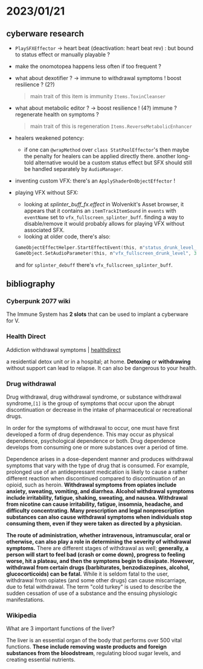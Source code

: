 # 2023/01/21

## cyberware research

- `PlaySFXEffector` -> heart beat (deactivation: heart beat rev) : but bound to status effect or manually playable ?
- make the onomotopea happens less often if too frequent ?
- what about dexotifier ? -> immune to withdrawal symptoms ! boost resilience ? (2?)
  > main trait of this item is immunity
  > `Items.ToxinCleanser`
- what about metabolic editor ? -> boost resilience ! (4?) immune ? regenerate health on symptoms ?
  > main trait of this is regeneration
  > `Items.ReverseMetabolicEnhancer`

- healers weakened potency:
  - if one can `@wrapMethod` over `class StatPoolEffector`'s  then maybe the penalty for healers can be applied directly there.
  another long-told alternative would be a custom status effect but SFX should still be handled separately by `AudioManager`.
- inventing custom VFX:
  there's an `ApplyShaderOnObjectEffector` !
- playing VFX without SFX:
  - looking at *splinter_buff_fx.effect* in Wolvenkit's Asset browser, it appears that it contains an `itemTrackItemSound` in `events` with `eventName` set to `vfx_fullscreen_splinter_buff`. finding a way to disable/remove it would probably allows for playing VFX without associated SFX.
  - looking at older code, there's also:

  ```swift
  GameObjectEffectHelper.StartEffectEvent(this, n"status_drunk_level_3");
  GameObject.SetAudioParameter(this, n"vfx_fullscreen_drunk_level", 3.00);
  ```
  
  and for `splinter_debuff` there's `vfx_fullscreen_splinter_buff`.

## bibliography

### Cyberpunk 2077 wiki

The Immune System has **2 slots** that can be used to implant a cyberware for V.

### Health Direct

Addiction withdrawal symptoms | [healthdirect](https://www.healthdirect.gov.au)

a residential detox unit or in a hospital; at home. **Detoxing** or **withdrawing** without support can lead to relapse. It can also be dangerous to your health.

### Drug withdrawal

Drug withdrawal, drug withdrawal syndrome, or substance withdrawal syndrome,`[1]` is the group of symptoms that occur upon the abrupt discontinuation or decrease in the intake of pharmaceutical or recreational drugs.

In order for the symptoms of withdrawal to occur, one must have first developed a form of drug dependence. This may occur as physical dependence, psychological dependence or both. Drug dependence develops from consuming one or more substances over a period of time.

Dependence arises in a dose-dependent manner and produces withdrawal symptoms that vary with the type of drug that is consumed. For example, prolonged use of an antidepressant medication is likely to cause a rather different reaction when discontinued compared to discontinuation of an opioid, such as heroin. **Withdrawal symptoms from opiates include anxiety, sweating, vomiting, and diarrhea. Alcohol withdrawal symptoms include irritability, fatigue, shaking, sweating, and nausea. Withdrawal from nicotine can cause irritability, fatigue, insomnia, headache, and difficulty concentrating. Many prescription and legal nonprescription substances can also cause withdrawal symptoms when individuals stop consuming them, even if they were taken as directed by a physician.**

**The route of administration, whether intravenous, intramuscular, oral or otherwise, can also play a role in determining the severity of withdrawal symptoms.** There are different stages of withdrawal as well; **generally, a person will start to feel bad (crash or come down), progress to feeling worse, hit a plateau, and then the symptoms begin to dissipate. However, withdrawal from certain drugs (barbiturates, benzodiazepines, alcohol, glucocorticoids) can be fatal.** While it is seldom fatal to the user, withdrawal from opiates (and some other drugs) can cause miscarriage, due to fetal withdrawal. The term "cold turkey" is used to describe the sudden cessation of use of a substance and the ensuing physiologic manifestations.

### Wikipedia

What are 3 important functions of the liver?

The liver is an essential organ of the body that performs over 500 vital functions. **These include removing waste products and foreign substances from the bloodstream**, regulating blood sugar levels, and creating essential nutrients.
